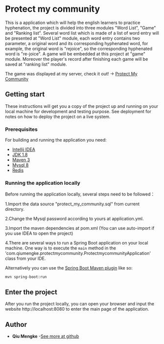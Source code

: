 # Protect my community
This is a application which will help the english learners to practice hyphenation, the project is divided into three modules "Word List", "Game" and "Ranking list". Several word list which is made of a list of word entry will be presented at "Word List" module, each word entry contains two parameter, a original word and its corresponding hyphenated word, for example, the original word is "rejoice", so the corresponding hyphenated word is "re-joice". A game will be embedded at this project at "game" module. Moreover the player's record after finishing each game will be saved at "ranking list" module.

The game was displayed at my server, check it out! -> [Protect My Community](pingguyitailang.top)

## Getting start
These instructions will get you a copy of the project up and running on your local machine for development and testing purpose. See deployment for notes on how to deploy the project on a live system.
### Prerequisites
For building and running the application you need:
- [Intellij IDEA](https://www.jetbrains.com/idea/download/)
- [JDK 1.8](http://www.oracle.com/technetwork/java/javase/downloads/jdk8-downloads-2133151.html)
- [Maven 3](https://maven.apache.org)
- [Mysql 8](https://www.mysql.com/downloads/)
- [Redis]()
### Running the application locally
Before running the application locally, several steps need to be followed：

1.Import the data source "protect_my_community.sql" from current directory.

2.Change the Mysql password according to yours at application.yml. 

3.Import the maven dependencies at pom.xml (You can use auto-import if you use IDEA to open the project)

4.There are several ways to run a Spring Boot application on your local machine. One way is to execute the `main` method in the 'com.qiumengke.protectmycommunity.ProtectmycommunityApplication' class from your IDE.
  
  Alternatively you can use the [Spring Boot Maven plugin](https://docs.spring.io/spring-boot/docs/current/reference/html/build-tool-plugins-maven-plugin.html) like so:

```shell
mvn spring-boot:run
```

## Enter the project
After you run the project locally, you can open your browser and input the website http://localhost:8080 to enter the main page of the application.

## Author
* **Qiu Mengke** -[See more at github](https://github.com/epicure1998)
